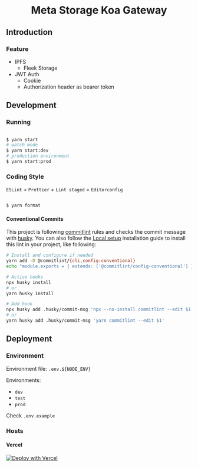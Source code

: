 <h1 align="center">Meta Storage Koa Gateway</h1>

## Introduction

### Feature

- IPFS
  - Fleek Storage
- JWT Auth
  - Cookie
  - Authorization header as bearer token

## Development

### Running

```bash

$ yarn start
# watch mode
$ yarn start:dev
# production environment
$ yarn start:prod

```

### Coding Style

`ESLint` + `Prettier` + `Lint staged` + `Editorconfig`

```bash

$ yarn format

```

#### Conventional Commits

This project is following [commitlint](https://github.com/conventional-changelog/commitlint) rules and checks the commit message with [husky](https://typicode.github.io/husky/#/?id=features). You can also follow the [Local setup](https://commitlint.js.org/#/guides-local-setup) installation guide to install this lint in your project, like following:

```bash
# Install and configure if needed
yarn add -D @commitlint/{cli,config-conventional}
echo "module.exports = { extends: ['@commitlint/config-conventional'] };" > commitlint.config.js

# Active hooks
npx husky install
# or
yarn husky install

# Add hook
npx husky add .husky/commit-msg 'npx --no-install commitlint --edit $1'
# or
yarn husky add .husky/commit-msg 'yarn commitlint --edit $1'
```

## Deployment

### Environment

Environment file: `.env.${NODE_ENV}`

Environments:

- `dev`
- `test`
- `prod`

Check `.env.example`

### Hosts

#### Vercel

[![Deploy with Vercel](https://vercel.com/button)](https://vercel.com/new/clone?repository-url=https%3A%2F%2Fgithub.com%2Fwillyandor%2Fmeta-storage-koa-gateway&env=MODULES,FLEEK_STORAGE_API_KEY,FLEEK_STORAGE_API_SECRET,JWT_ENABLED,JWT_PUBLIC_KEY,JWT_FROM_REQUEST,JWT_ACCESS_TOKEN_NAME&envDescription=Toggles%20%26%20API%20KEYS&envLink=https%3A%2F%2Fgithub.com%2Fwillyandor%2Fmeta-storage-koa-gateway%2Fblob%2Fmain%2F.env.example&demo-title=Meta%20Storage%20Gateway&demo-description=A%20fleek-storage%20based%20file%20uploader%20gateway%20example&demo-url=https%3A%2F%2Fmeta-storage-koa-gateway-meta-summer.vercel.app%2F&skippable-integrations=1)
